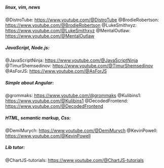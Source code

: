 ##### linux, vim, news
@DistroTube: https://www.youtube.com/@DistroTube
@BrodieRobertson: https://www.youtube.com/@BrodieRobertson
@LukeSmithxyz: https://www.youtube.com/@LukeSmithxyz
@MentalOutlaw: https://www.youtube.com/@MentalOutlaw

##### JavaScript, Node.js:
@JavaScriptNinja: https://www.youtube.com/@JavaScriptNinja
@TimurShemsedinov: https://www.youtube.com/@TimurShemsedinov
@AsForJS: https://www.youtube.com/@AsForJS

##### Simple about Angular: 
@grommaks: https://www.youtube.com/@grommaks
@Kulibins1: https://www.youtube.com/@Kulibins1
@DecodedFrontend: https://www.youtube.com/@DecodedFrontend

##### HTML, semantic markup, Css:
@DemiMurych: https://www.youtube.com/@DemiMurych
@KevinPowell: https://www.youtube.com/@KevinPowell

##### Lib tutor: 
@ChartJS-tutorials: https://www.youtube.com/@ChartJS-tutorials
